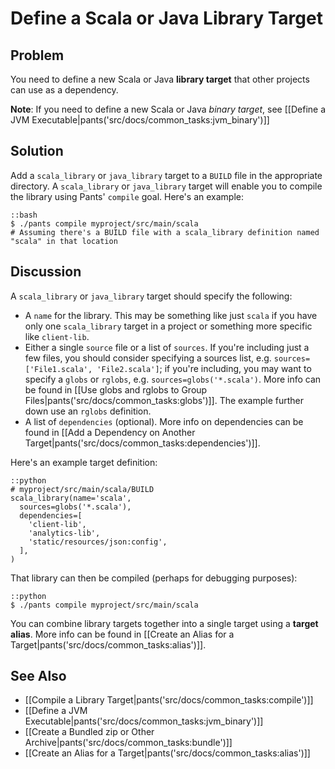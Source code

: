 # Define a Scala or Java Library Target

## Problem

You need to define a new Scala or Java **library target** that other projects can use as a dependency.

**Note**: If you need to define a new Scala or Java *binary target*, see [[Define a JVM Executable|pants('src/docs/common_tasks:jvm_binary')]]

## Solution

Add a `scala_library` or `java_library` target to a `BUILD` file in the appropriate directory. A `scala_library` or `java_library` target will enable you to compile the library using Pants' `compile` goal. Here's an example:

    ::bash
    $ ./pants compile myproject/src/main/scala
    # Assuming there's a BUILD file with a scala_library definition named "scala" in that location

## Discussion

A `scala_library` or `java_library` target should specify the following:

* A `name` for the library. This may be something like just `scala` if you have only one `scala_library` target in a project or something more specific like `client-lib`.
* Either a single `source` file or a list of `sources`. If you're including just a few files, you should consider specifying a sources list, e.g. `sources=['File1.scala', 'File2.scala']`; if you're including, you may want to specify a `globs` or `rglobs`, e.g. `sources=globs('*.scala')`. More info can be found in [[Use globs and rglobs to Group Files|pants('src/docs/common_tasks:globs')]]. The example further down use an `rglobs` definition.
* A list of `dependencies` (optional). More info on dependencies can be found in [[Add a Dependency on Another Target|pants('src/docs/common_tasks:dependencies')]].

Here's an example target definition:

    ::python
    # myproject/src/main/scala/BUILD
    scala_library(name='scala',
      sources=globs('*.scala'),
      dependencies=[
        'client-lib',
        'analytics-lib',
        'static/resources/json:config',
      ],
    )

That library can then be compiled (perhaps for debugging purposes):

    ::python
    $ ./pants compile myproject/src/main/scala

You can combine library targets together into a single target using a **target alias**. More info can be found in [[Create an Alias for a Target|pants('src/docs/common_tasks:alias')]].

## See Also

* [[Compile a Library Target|pants('src/docs/common_tasks:compile')]]
* [[Define a JVM Executable|pants('src/docs/common_tasks:jvm_binary')]]
* [[Create a Bundled zip or Other Archive|pants('src/docs/common_tasks:bundle')]]
* [[Create an Alias for a Target|pants('src/docs/common_tasks:alias')]]
